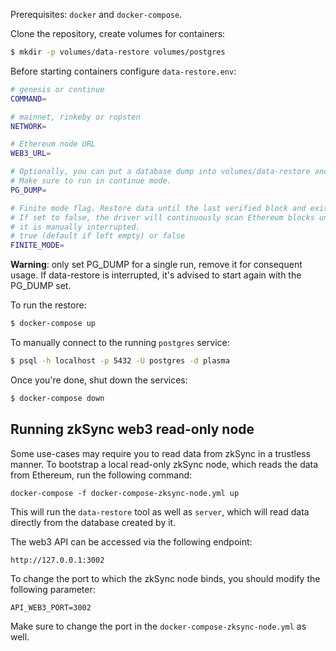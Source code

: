 Prerequisites: `docker` and `docker-compose`.

Clone the repository, create volumes for containers:
```sh
$ mkdir -p volumes/data-restore volumes/postgres
```
Before starting containers configure `data-restore.env`:

```sh 
# genesis or continue
COMMAND=

# mainnet, rinkeby or ropsten
NETWORK=

# Ethereum node URL
WEB3_URL=

# Optionally, you can put a database dump into volumes/data-restore and specify its name here.
# Make sure to run in continue mode.
PG_DUMP=

# Finite mode flag. Restore data until the last verified block and exit.
# If set to false, the driver will continuously scan Ethereum blocks unless
# it is manually interrupted.
# true (default if left empty) or false
FINITE_MODE=
```
**Warning**: only set PG_DUMP for a single run, remove it for consequent usage. If data-restore is interrupted, it's advised to start again with the PG_DUMP set.

To run the restore:
```sh
$ docker-compose up
```

To manually connect to the running `postgres` service:
```sh
$ psql -h localhost -p 5432 -U postgres -d plasma
```

Once you're done, shut down the services:
```sh
$ docker-compose down
```

## Running zkSync web3 read-only node

Some use-cases may require you to read data from zkSync in a trustless manner. To bootstrap a local read-only zkSync node, which reads the data from Ethereum, run the following command:

```
docker-compose -f docker-compose-zksync-node.yml up
```

This will run the `data-restore` tool as well as `server`, which will read data directly from the database created by it.

The web3 API can be accessed via the following endpoint:

```
http://127.0.0.1:3002
```

To change the port to which the zkSync node binds, you should modify the following parameter:

```
API_WEB3_PORT=3002
```

Make sure to change the port in the `docker-compose-zksync-node.yml` as well.
